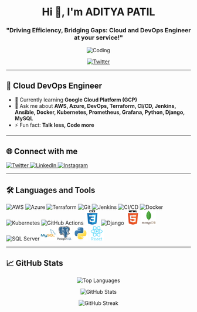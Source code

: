 
<!-- Optional: Header Banner -->
<!-- [![MasterHead](https://1.bp.blogspot.com/-7A4WynwLsM...)](https://itzaadiiiii.io) -->

<h1 align="center">Hi 👋, I'm ADITYA PATIL</h1>
<h3 align="center">"Driving Efficiency, Bridging Gaps: Cloud and DevOps Engineer at your service!"</h3>

<p align="center">
  <img src="https://cdn.dribbble.com/users/1162077/screenshots/3848914/programmer.gif" alt="Coding" width="400" />
</p>

<p align="center">
  <a href="https://x.com/itzaadiiiii_" target="_blank">
    <img src="https://img.shields.io/twitter/follow/itzaadiiiii_?logo=twitter&style=for-the-badge" alt="Twitter" />
  </a>
</p>

---

## 🔭 Cloud DevOps Engineer

- 🌱 Currently learning **Google Cloud Platform (GCP)**
- 💬 Ask me about **AWS, Azure, DevOps, Terraform, CI/CD, Jenkins, Ansible, Docker, Kubernetes, Prometheus, Grafana, Python, Django, MySQL**
- ⚡ Fun fact: **Talk less, Code more**

---

## 🌐 Connect with me

<p align="left">
  <a href="https://twitter.com/itzaadiiiii_" target="_blank">
    <img src="https://raw.githubusercontent.com/rahuldkjain/github-profile-readme-generator/master/src/images/icons/Social/twitter.svg" alt="Twitter" height="30" width="40" />
  </a>
  <a href="https://www.linkedin.com/in/aadiityapatil420/" target="_blank">
    <img src="https://raw.githubusercontent.com/rahuldkjain/github-profile-readme-generator/master/src/images/icons/Social/linked-in-alt.svg" alt="LinkedIn" height="30" width="40" />
  </a>
  <a href="https://instagram.com/itzaadiiiii_" target="_blank">
    <img src="https://raw.githubusercontent.com/rahuldkjain/github-profile-readme-generator/master/src/images/icons/Social/instagram.svg" alt="Instagram" height="30" width="40" />
  </a>
</p>

---

## 🛠️ Languages and Tools

<p align="left">
  <img src="https://www.vectorlogo.zone/logos/amazon_aws/amazon_aws-icon.svg" alt="AWS" width="40" height="40"/>
  <img src="https://www.vectorlogo.zone/logos/microsoft_azure/microsoft_azure-icon.svg" alt="Azure" width="40" height="40"/>
  <img src="https://www.vectorlogo.zone/logos/terraformio/terraformio-icon.svg" alt="Terraform" width="40" height="40"/>
  <img src="https://www.vectorlogo.zone/logos/git-scm/git-scm-icon.svg" alt="Git" width="40" height="40"/>
  <img src="https://cdn.worldvectorlogo.com/logos/jenkins-1.svg" alt="Jenkins" width="40" height="40"/>
  <img src="https://imgs.search.brave.com/X-gc54tj5zwabhRm6NiybvGuIvBuY80rXIz_RwgChzo/rs:fit:860:0:0:0/g:ce/aHR0cHM6Ly93d3cu/c2h1dHRlcnN0b2Nr/LmNvbS9pbWFnZS12/ZWN0b3IvdmVjdG9y/LWlsbHVzdHJhdGlv/bi1jaS1jZC1jb250/aW51b3VzLTI2MG53/LTIyNDM5OTExMzEu/anBn" alt="CI/CD" width="40" height="40"/>
   <img src="https://imgs.search.brave.com/stfUnjoNhMd6iTS3lwV7nDIwKu7SDS670RGBOWdjg1s/rs:fit:860:0:0:0/g:ce/aHR0cHM6Ly9jZG4u/aWNvbnNjb3V0LmNv/bS9pY29uL2ZyZWUv/cG5nLTI1Ni9mcmVl/LWRvY2tlci1sb2dv/LWljb24tZG93bmxv/YWQtaW4tc3ZnLXBu/Zy1naWYtZmlsZS1m/b3JtYXRzLS1icmFu/ZC1kZXZlbG9wbWVu/dC10b29scy1wYWNr/LWxvZ29zLWljb25z/LTIyNjA5MS5wbmc_/Zj13ZWJwJnc9MjU2" alt="Docker" width="40" height="40"/>
   <img src="https://imgs.search.brave.com/o9TjXTGve5VbrxwRJJhN7ZIUfC_gy8VWjbL7EbA4Tdo/rs:fit:860:0:0:0/g:ce/aHR0cHM6Ly9zdHls/ZXMucmVkZGl0bWVk/aWEuY29tL3Q1XzMz/ZjY4L3N0eWxlcy9j/b21tdW5pdHlJY29u/X28zdG9jNmVheWli/YjEucG5nP3dpZHRo/PTQ4JmhlaWdodD00/OCZmcmFtZT0xJmF1/dG89d2VicCZjcm9w/PTQ4OjQ4LHNtYXJ0/JnM9ZTU2MzYwMDVj/NmNhZjQ4ZmM4ZmJh/NWZmNGQ2MzY3MDUz/ZjhjMjgxMA" alt="Kubernetes" width="40" height="40"/>
  <img src="https://avatars.githubusercontent.com/u/44036562?s=200&v=4" alt="GitHub Actions" width="40" height="40"/>
  <img src="https://raw.githubusercontent.com/devicons/devicon/master/icons/css3/css3-original-wordmark.svg" alt="CSS3" width="40" height="40"/>
  <img src="https://cdn.worldvectorlogo.com/logos/django.svg" alt="Django" width="40" height="40"/>
  <img src="https://raw.githubusercontent.com/devicons/devicon/master/icons/html5/html5-original-wordmark.svg" alt="HTML5" width="40" height="40"/>
  <img src="https://raw.githubusercontent.com/devicons/devicon/master/icons/mongodb/mongodb-original-wordmark.svg" alt="MongoDB" width="40" height="40"/>
  <img src="https://www.svgrepo.com/show/303229/microsoft-sql-server-logo.svg" alt="SQL Server" width="40" height="40"/>
  <img src="https://raw.githubusercontent.com/devicons/devicon/master/icons/mysql/mysql-original-wordmark.svg" alt="MySQL" width="40" height="40"/>
  <img src="https://raw.githubusercontent.com/devicons/devicon/master/icons/postgresql/postgresql-original-wordmark.svg" alt="PostgreSQL" width="40" height="40"/>
  <img src="https://raw.githubusercontent.com/devicons/devicon/master/icons/python/python-original.svg" alt="Python" width="40" height="40"/>
  <img src="https://raw.githubusercontent.com/devicons/devicon/master/icons/react/react-original-wordmark.svg" alt="React" width="40" height="40"/>
</p>

---

## 📈 GitHub Stats

<p align="center">
  <img src="https://github-readme-stats.vercel.app/api/top-langs?username=itzaadiiiii&show_icons=true&locale=en&layout=compact" alt="Top Languages" />
</p>

<p align="center">
  <img src="https://github-readme-stats.vercel.app/api?username=itzaadiiiii&show_icons=true&locale=en" alt="GitHub Stats" />
</p>

<p align="center">
  <img src="https://streak-stats.demolab.com?user=itzaadiiiii" alt="GitHub Streak" />
</p>






